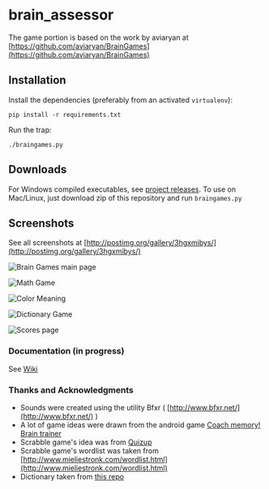 # brain_assessor
The game portion is based on the work by aviaryan at [https://github.com/aviaryan/BrainGames](https://github.com/aviaryan/BrainGames)

## Installation
Install the dependencies (preferably from an activated `virtualenv`):

```shell
pip install -r requirements.txt
```

Run the trap:

```shell
./braingames.py
```

## Downloads
For Windows compiled executables, see [project releases](https://github.com/aviaryan/BrainGames/releases). To use on Mac/Linux, just download zip of this repository and run `braingames.py`

## Screenshots
See all screenshots at [http://postimg.org/gallery/3hgxmibys/](http://postimg.org/gallery/3hgxmibys/)

![Brain Games main page](http://s5.postimg.org/samoipo3b/braingames_1_0.png)

![Math Game](http://s5.postimg.org/5zytiqqt3/mathgame.png)

![Color Meaning](http://s5.postimg.org/cgcdmkoqf/colormeaning.png)

![Dictionary Game](http://s5.postimg.org/rawdn08xj/dictionary.png)

![Scores page](http://s5.postimg.org/5jdlwb31z/score.png)

### Documentation (in progress)
See [Wiki](https://github.com/aviaryan/BrainGames/wiki)

### Thanks and Acknowledgments
- Sounds were created using the utility Bfxr ( [http://www.bfxr.net/](http://www.bfxr.net/) )
- A lot of game ideas were drawn from the android game [Coach memory! Brain trainer](https://play.google.com/store/apps/details?id=bpi.master.coach.memory)
- Scrabble game's idea was from [Quizup](http://quizup.com)
- Scrabble game's wordlist was taken from [http://www.mieliestronk.com/wordlist.html](http://www.mieliestronk.com/wordlist.html)
- Dictionary taken from [this repo](https://github.com/aviaryan/gcide-dictionary-json)
